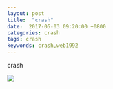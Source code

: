 ```yaml
---
layout: post
title:  "crash"
date:  2017-05-03 09:20:00 +0800
categories: crash
tags: crash
keywords: crash,web1992
---
```



crash

![](//web1992.cn/blog/assets/resources/crash.png)
